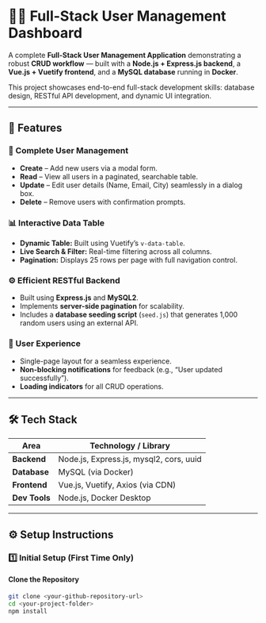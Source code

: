 # 🧑‍💻 Full-Stack User Management Dashboard

A complete **Full-Stack User Management Application** demonstrating a robust **CRUD workflow** — built with a **Node.js + Express.js backend**, a **Vue.js + Vuetify frontend**, and a **MySQL database** running in **Docker**.  

This project showcases end-to-end full-stack development skills: database design, RESTful API development, and dynamic UI integration.

---

## 🚀 Features

### 👤 Complete User Management
- **Create** – Add new users via a modal form.  
- **Read** – View all users in a paginated, searchable table.  
- **Update** – Edit user details (Name, Email, City) seamlessly in a dialog box.  
- **Delete** – Remove users with confirmation prompts.  

### 📊 Interactive Data Table
- **Dynamic Table:** Built using Vuetify’s `v-data-table`.  
- **Live Search & Filter:** Real-time filtering across all columns.  
- **Pagination:** Displays 25 rows per page with full navigation control.  

### ⚙️ Efficient RESTful Backend
- Built using **Express.js** and **MySQL2**.  
- Implements **server-side pagination** for scalability.  
- Includes a **database seeding script** (`seed.js`) that generates 1,000 random users using an external API.  

### 💎 User Experience
- Single-page layout for a seamless experience.  
- **Non-blocking notifications** for feedback (e.g., “User updated successfully”).  
- **Loading indicators** for all CRUD operations.  

---

## 🛠️ Tech Stack

| Area | Technology / Library |
|------|-----------------------|
| **Backend** | Node.js, Express.js, mysql2, cors, uuid |
| **Database** | MySQL (via Docker) |
| **Frontend** | Vue.js, Vuetify, Axios (via CDN) |
| **Dev Tools** | Node.js, Docker Desktop |

---

## ⚙️ Setup Instructions

### 1️⃣ Initial Setup (First Time Only)

#### Clone the Repository
```bash
git clone <your-github-repository-url>
cd <your-project-folder>
npm install
